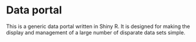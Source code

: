 # Data portal

This is a generic data portal written in Shiny R.  It is designed for making the display and management of a large number of disparate data sets simple.
